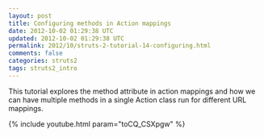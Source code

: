 ```yaml
---           
layout: post
title: Configuring methods in Action mappings
date: 2012-10-02 01:29:38 UTC
updated: 2012-10-02 01:29:38 UTC
permalink: 2012/10/struts-2-tutorial-14-configuring.html
comments: false
categories: struts2
tags: struts2_intro
---
```


This tutorial explores the method attribute in action mappings and how we can have multiple methods in a single Action class run for different URL mappings.

{% include youtube.html param="toCQ_CSXpgw" %}